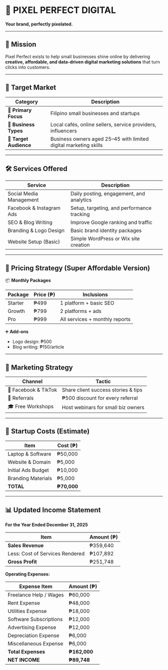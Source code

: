 # 🎨 PIXEL PERFECT DIGITAL  
**Your brand, perfectly pixelated.**

---

## 🎯 Mission  
Pixel Perfect exists to help small businesses shine online by delivering **creative, affordable, and data-driven digital marketing solutions** that turn clicks into customers.

---

## 👥 Target Market

| Category         | Description |
|------------------|-------------|
| 📍 **Primary Focus** | Filipino small businesses and startups |
| 🏢 **Business Types** | Local cafés, online sellers, service providers, influencers |
| 👥 **Target Audience** | Business owners aged 25–45 with limited digital marketing skills |

---

## 🛠️ Services Offered

| Service                  | Description                              |
|--------------------------|------------------------------------------|
| Social Media Management  | Daily posting, engagement, and analytics |
| Facebook & Instagram Ads| Setup, targeting, and performance tracking |
| SEO & Blog Writing       | Improve Google ranking and traffic       |
| Branding & Logo Design   | Basic brand identity packages            |
| Website Setup (Basic)    | Simple WordPress or Wix site creation    |

---

## 💸 Pricing Strategy (Super Affordable Version)

📦 **Monthly Packages**

| Package | Price (₱) | Inclusions                            |
|---------|-----------|----------------------------------------|
| Starter | ₱499      | 1 platform + basic SEO                 |
| Growth  | ₱799      | 2 platforms + ads                      |
| Pro     | ₱999      | All services + monthly reports         |

➕ **Add-ons**
- Logo design: ₱500  
- Blog writing: ₱150/article

---

## 📣 Marketing Strategy

| Channel             | Tactic                                  |
|---------------------|------------------------------------------|
| 📱 Facebook & TikTok | Share client success stories & tips     |
| 🤝 Referrals         | ₱500 discount for every referral         |
| 🎓 Free Workshops    | Host webinars for small biz owners       |

---

## 🧾 Startup Costs (Estimate)

| Item               | Cost (₱) |
|--------------------|----------|
| Laptop & Software  | ₱50,000  |
| Website & Domain   | ₱5,000   |
| Initial Ads Budget | ₱10,000  |
| Branding Materials | ₱5,000   |
| **TOTAL**          | **₱70,000** |

---

## 📊 Updated Income Statement  
**For the Year Ended December 31, 2025**

| Item                            | Amount (₱)     |
|---------------------------------|----------------|
| **Sales Revenue**               | ₱359,640        |
| Less: Cost of Services Rendered | ₱107,892        |
| **Gross Profit**                | ₱251,748        |

**Operating Expenses:**

| Expense Item           | Amount (₱) |
|------------------------|------------|
| Freelance Help / Wages | ₱60,000    |
| Rent Expense           | ₱48,000    |
| Utilities Expense      | ₱18,000    |
| Software Subscriptions | ₱12,000    |
| Advertising Expense    | ₱12,000    |
| Depreciation Expense   | ₱6,000     |
| Miscellaneous Expense  | ₱6,000     |
| **Total Expenses**     | **₱162,000** |
| **NET INCOME**         | **₱89,748** |

